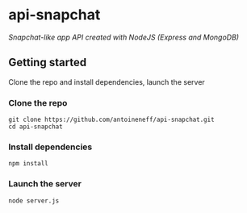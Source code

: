 # api-snapchat

*Snapchat-like app API created with NodeJS (Express and MongoDB)*

## Getting started

Clone the repo and install dependencies, launch the server

### Clone the repo

```
git clone https://github.com/antoineneff/api-snapchat.git
cd api-snapchat
```

### Install dependencies

```
npm install
```

### Launch the server

```
node server.js
```
